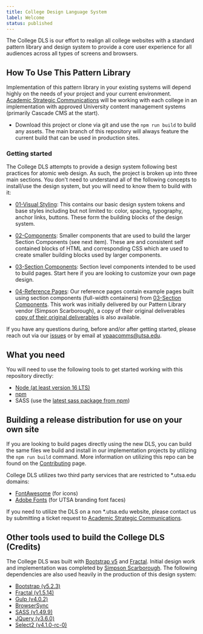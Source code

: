 ```yaml
---
title: College Design Language System
label: Welcome
status: published
---
```


The College DLS is our effort to realign all college websites with a standard pattern library and design system to provide a core user experience for all audiences across all types of screens and browsers. 

## How To Use This Pattern Library

Implementation of this pattern library in your existing systems will depend highly on the needs of your project and your current environment.  [Academic Strategic Communications](https://provost.utsa.edu/communications) will be working with each college in an implementation with approved University content management systems (primarily Cascade CMS at the start).

- Download this project or clone via git and use the ```npm run build``` to build any assets.  The main branch of this repository will always feature the current build that can be used in production sites.

### Getting started

The College DLS attempts to provide a design system following best practices for atomic web design.  As such, the project is broken up into three main sections.  You don't need to understand all of the following concepts to install/use the design system, but you will need to know them to build with it:

- [01-Visual Styling](/college-dls/components/detail/color.html):  This contains our basic design system tokens and base styles including but not limited to: color, spacing, typography, anchor links, buttons.  These form the building blocks of the design system.

- [02-Components](/college-dls/components/detail/form--default.html):  Smaller components that are used to build the larger Section Components (see next item).  These are and consistent self contained blocks of HTML and corresponding CSS which are used to create smaller building blocks used by larger components.

- [03-Section Components](/college-dls/components/detail/accordion.html): Section level components intended to be used to build pages.  Start here if you are looking to customize your own page design.

- [04-Reference Pages](/college-dls/components/detail/college-home-page.html): Our reference pages contain example pages built using section components (full-width containers) from [03-Section Components](/college-dls/components/detail/accordion.html).  This work was initially delivered by our Pattern Library vendor (Simpson Scarborough), a copy of their original deliverables [copy of their original deliverables](/college-dls/college-dls/reference/toc.html) is also available.

If you have any questions during, before and/or after getting started, please reach out via our [issues](https://github.com/utsa-asc/college-dls/issues) or by email at [vpaacomms@utsa.edu](mailto:vpaacomms@utsa.edu?subject=College+DLS+Support).

## What you need

You will need to use the following tools to get started working with this repository directly:

- [Node (at least version 16 LTS)](https://nodejs.org/en/)
- [npm](https://www.npmjs.com)
- SASS (use the [latest sass package from npm](https://www.npmjs.com/package/sass))

## Building a release distribution for use on your own site

If you are looking to build pages directly using the new DLS, you can build the same files we build and install in our implementation projects by utilizing the ```npm run build``` command.  More information on utilizing this repo can be found on the [Contributing](/college-dls/docs/contributing.html) page.

College DLS utilizes two third party services that are restricted to *.utsa.edu domains:

- [FontAwesome](https://fontawesome.com) (for icons)
- [Adobe Fonts](https://fonts.adobe.com) (for UTSA branding font faces)

If you need to utilize the DLS on a non *.utsa.edu website, please contact us by submitting a ticket request to [Academic Strategic Communications](https://provost.utsa.edu/communications).

## Other tools used to build the College DLS (Credits)

The College DLS was built with [Bootstrap v5](https://getbootstrap.com) and [Fractal](https://fractal.build).  Initial design work and implementation was completed by [Simpson Scarborough](https://www.simpsonscarborough.com).  The following dependencies are also used heavily in the production of this design system:

* [Bootstrap (v5.2.3)](https://getbootstrap.com/docs/5.1/getting-started/introduction/)
* [Fractal (v1.5.14)](https://fractal.build)
* [Gulp (v4.0.2)](https://gulpjs.com)
* [BrowserSync](https://browsersync.io)
* [SASS (v1.49.9)](https://www.npmjs.com/package/sass)
* [JQuery (v3.6.0)](https://jquery.com)
* [Select2 (v4.1.0-rc-0)](https://github.com/select2/select2)
